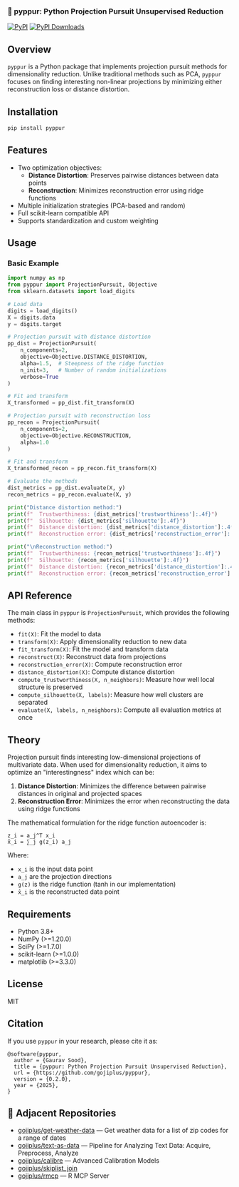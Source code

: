 ### 🪈 pyppur: **P**ython **P**rojection **P**ursuit **U**nsupervised **R**eduction

[![PyPI](https://img.shields.io/pypi/v/pyppur.svg)](https://pypi.org/project/pyppur/)
[![PyPI Downloads](https://static.pepy.tech/badge/pyppur)](https://pepy.tech/projects/pyppur)

## Overview

`pyppur` is a Python package that implements projection pursuit methods for dimensionality reduction. Unlike traditional methods such as PCA, `pyppur` focuses on finding interesting non-linear projections by minimizing either reconstruction loss or distance distortion.

## Installation

```bash
pip install pyppur
```

## Features

- Two optimization objectives:
  - **Distance Distortion**: Preserves pairwise distances between data points
  - **Reconstruction**: Minimizes reconstruction error using ridge functions
- Multiple initialization strategies (PCA-based and random)
- Full scikit-learn compatible API
- Supports standardization and custom weighting

## Usage

### Basic Example

```python
import numpy as np
from pyppur import ProjectionPursuit, Objective
from sklearn.datasets import load_digits

# Load data
digits = load_digits()
X = digits.data
y = digits.target

# Projection pursuit with distance distortion
pp_dist = ProjectionPursuit(
    n_components=2,
    objective=Objective.DISTANCE_DISTORTION,
    alpha=1.5,  # Steepness of the ridge function
    n_init=3,   # Number of random initializations
    verbose=True
)

# Fit and transform
X_transformed = pp_dist.fit_transform(X)

# Projection pursuit with reconstruction loss
pp_recon = ProjectionPursuit(
    n_components=2,
    objective=Objective.RECONSTRUCTION,
    alpha=1.0
)

# Fit and transform
X_transformed_recon = pp_recon.fit_transform(X)

# Evaluate the methods
dist_metrics = pp_dist.evaluate(X, y)
recon_metrics = pp_recon.evaluate(X, y)

print("Distance distortion method:")
print(f"  Trustworthiness: {dist_metrics['trustworthiness']:.4f}")
print(f"  Silhouette: {dist_metrics['silhouette']:.4f}")
print(f"  Distance distortion: {dist_metrics['distance_distortion']:.4f}")
print(f"  Reconstruction error: {dist_metrics['reconstruction_error']:.4f}")

print("\nReconstruction method:")
print(f"  Trustworthiness: {recon_metrics['trustworthiness']:.4f}")
print(f"  Silhouette: {recon_metrics['silhouette']:.4f}")
print(f"  Distance distortion: {recon_metrics['distance_distortion']:.4f}")
print(f"  Reconstruction error: {recon_metrics['reconstruction_error']:.4f}")
```


## API Reference

The main class in `pyppur` is `ProjectionPursuit`, which provides the following methods:

- `fit(X)`: Fit the model to data
- `transform(X)`: Apply dimensionality reduction to new data
- `fit_transform(X)`: Fit the model and transform data
- `reconstruct(X)`: Reconstruct data from projections
- `reconstruction_error(X)`: Compute reconstruction error
- `distance_distortion(X)`: Compute distance distortion
- `compute_trustworthiness(X, n_neighbors)`: Measure how well local structure is preserved
- `compute_silhouette(X, labels)`: Measure how well clusters are separated
- `evaluate(X, labels, n_neighbors)`: Compute all evaluation metrics at once

## Theory

Projection pursuit finds interesting low-dimensional projections of multivariate data. When used for dimensionality reduction, it aims to optimize an "interestingness" index which can be:

1. **Distance Distortion**: Minimizes the difference between pairwise distances in original and projected spaces
2. **Reconstruction Error**: Minimizes the error when reconstructing the data using ridge functions

The mathematical formulation for the ridge function autoencoder is:

```
z_i = a_j^T x_i
x̂_i = ∑_j g(z_i) a_j
```

Where:
- `x_i` is the input data point
- `a_j` are the projection directions
- `g(z)` is the ridge function (tanh in our implementation)
- `x̂_i` is the reconstructed data point

## Requirements

- Python 3.8+
- NumPy (>=1.20.0)
- SciPy (>=1.7.0)  
- scikit-learn (>=1.0.0)
- matplotlib (>=3.3.0)

## License

MIT

## Citation

If you use `pyppur` in your research, please cite it as:

```
@software{pyppur,
  author = {Gaurav Sood},
  title = {pyppur: Python Projection Pursuit Unsupervised Reduction},
  url = {https://github.com/gojiplus/pyppur},
  version = {0.2.0},
  year = {2025},
}
```

## 🔗 Adjacent Repositories

- [gojiplus/get-weather-data](https://github.com/gojiplus/get-weather-data) — Get weather data for a list of zip codes for a range of dates
- [gojiplus/text-as-data](https://github.com/gojiplus/text-as-data) — Pipeline for Analyzing Text Data: Acquire, Preprocess, Analyze
- [gojiplus/calibre](https://github.com/gojiplus/calibre) — Advanced Calibration Models
- [gojiplus/skiplist_join](https://github.com/gojiplus/skiplist_join)
- [gojiplus/rmcp](https://github.com/gojiplus/rmcp) — R MCP Server
